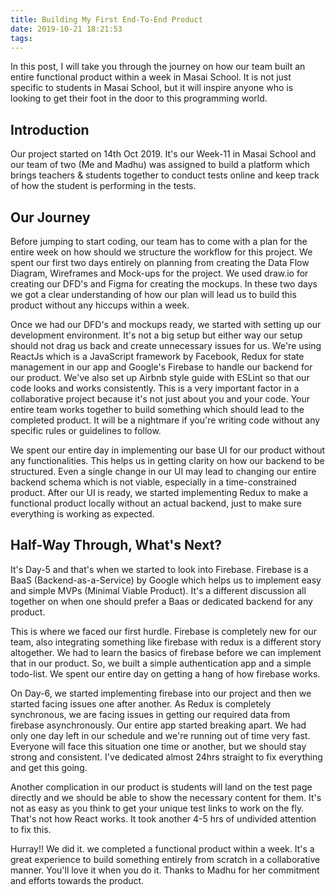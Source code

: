 ```yaml
---
title: Building My First End-To-End Product
date: 2019-10-21 18:21:53
tags:
---
```


In this post, I will take you through the journey on how our team built an entire functional product within a week in Masai School. It is not just specific to students in Masai School, but it will inspire anyone who is looking to get their foot in the door to this programming world.

## Introduction

Our project started on 14th Oct 2019. It's our Week-11 in Masai School and our team of two (Me and Madhu) was assigned to build a platform which brings teachers & students together to conduct tests online and keep track of how the student is performing in the tests.

## Our Journey

Before jumping to start coding, our team has to come with a plan for the entire week on how should we structure the workflow for this project. We spent our first two days entirely on planning from creating the Data Flow Diagram, Wireframes and Mock-ups for the project. We used draw.io for creating our DFD's and Figma for creating the mockups. In these two days we got a clear understanding of how our plan will lead us to build this product without any hiccups within a week.

Once we had our DFD's and mockups ready, we started with setting up our development environment. It's not a big setup but either way our setup should not drag us back and create unnecessary issues for us. We're using ReactJs which is a JavaScript framework by Facebook, Redux for state management in our app and Google's Firebase to handle our backend for our product. We've also set up Airbnb style guide with ESLint so that our code looks and works consistently. This is a very important factor in a collaborative project because it's not just about you and your code. Your entire team works together to build something which should lead to the completed product. It will be a nightmare if you're writing code without any specific rules or guidelines to follow.

We spent our entire day in implementing our base UI for our product without any functionalities. This helps us in getting clarity on how our backend to be structured. Even a single change in our UI may lead to changing our entire backend schema which is not viable, especially in a time-constrained product. After our UI is ready, we started implementing Redux to make a functional product locally without an actual backend, just to make sure everything is working as expected.

## Half-Way Through, What's Next?

It's Day-5 and that's when we started to look into Firebase. Firebase is a BaaS (Backend-as-a-Service) by Google which helps us to implement easy and simple MVPs (Minimal Viable Product). It's a different discussion all together on when one should prefer a Baas or dedicated backend for any product.

This is where we faced our first hurdle. Firebase is completely new for our team, also integrating something like firebase with redux is a different story altogether. We had to learn the basics of firebase before we can implement that in our product. So, we built a simple authentication app and a simple todo-list. We spent our entire day on getting a hang of how firebase works.

On Day-6, we started implementing firebase into our project and then we started facing issues one after another. As Redux is completely synchronous, we are facing issues in getting our required data from firebase asynchronously. Our entire app started breaking apart. We had only one day left in our schedule and we're running out of time very fast. Everyone will face this situation one time or another, but we should stay strong and consistent. I've dedicated almost 24hrs straight to fix everything and get this going.

Another complication in our product is students will land on the test page directly and we should be able to show the necessary content for them. It's not as easy as you think to get your unique test links to work on the fly. That's not how React works. It took another 4-5 hrs of undivided attention to fix this.

Hurray!! We did it. we completed a functional product within a week. It's a great experience to build something entirely from scratch in a collaborative manner. You'll love it when you do it. Thanks to Madhu for her commitment and efforts towards the product.
